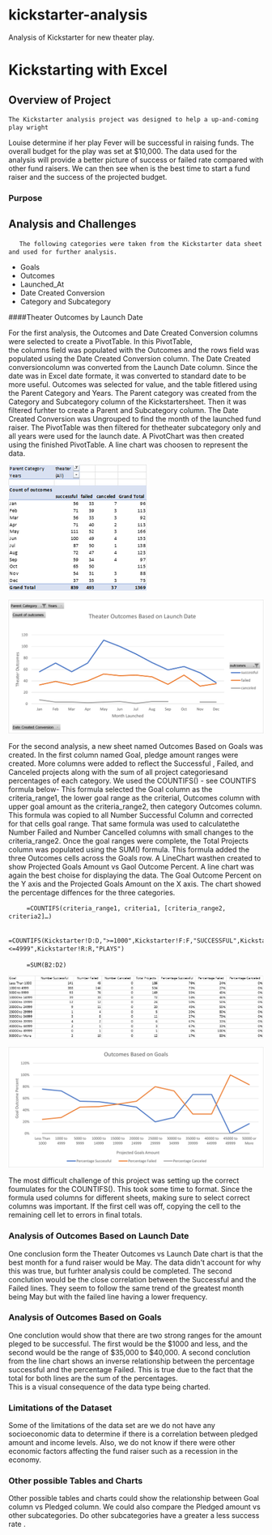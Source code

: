# kickstarter-analysis
Analysis of Kickstarter for new theater play.
# Kickstarting with Excel

## Overview of Project  
    The Kickstarter analysis project was designed to help a up-and-coming play wright 
Louise determine if her play Fever will be successful in raising funds.   The overall 
budget for the play was set at $10,000.   The data used for the analysis will provide a 
better picture of success or failed rate compared with other fund raisers.   We can then 
see when is the best time to start a fund raiser and the success of the projected budget.
### Purpose

## Analysis and Challenges
       The following categories were taken from the Kickstarter data sheet and used for further analysis.

* Goals
* Outcomes
* Launched_At
* Date Created Conversion
* Category and Subcategory

####Theater Outcomes by Launch Date

For the first analysis, the Outcomes and Date Created Conversion columns were selected to create a PivotTable.   In this PivotTable,  
the columns field was populated with the Outcomes and the rows field was populated using the Date Created Conversion column. The Date 
Created conversioncolumn was converted from the Launch Date column. Since the date was in Excel date formate, it was converted to 
standard date to be more useful.   Outcomes was selected for value, and the table fitlered using the Parent Category and Years.   The 
Parent category was created from the Category and Subcategory column of the Kickstartersheet. Then it was filtered furhter to create a 
Parent and Subcategory column.    The Date Created Conversion was Ungrouped to find the month of the launched fund raiser.  The PivotTable
was then filtered for thetheater subcategory only and all years were used for the launch date.   A PivotChart was then created using the 
finished PivotTable.  A line chart was choosen to represent the data.  


![](Resources/Theater_Outcomes_PivotChart.png)

![](Resources/Theater_Outcomes_vs_Launch_Date.png)




For the second analysis, a new sheet named Outcomes Based on Goals was created.   In the first column named Goal, pledge amount ranges 
were created.  More columns were added to reflect the  Successful , Failed, and Canceled projects along with the sum of all project 
categoriesand percentages of each category.   We used the COUNTIFS() - see COUNTIFS formula below-  This formula selected the Goal column
as the criteria_range1, the lower goal range as the criterial, Outcomes column with upper goal amount as the criteria_range2, then category 
Outcomes column.  This formula was copied to all Number Successful Column and corrected for that cells goal range.  That same formula was 
used to calculatethe Number Failed and Number Cancelled columns with small changes to the criteria_range2.   Once the goal ranges were 
complete, the Total Projects column was populated using the SUM() formula.  This formula added the three Outcomes cells across the Goals row.
A LineChart wasthen created to show  Projected Goals Amount vs Gaol Outcome Percent.   A line chart was again the best choise for displaying
the data.  The Goal Outcome Percent on the Y axis and the Projected Goals Amount on the X axis.   The chart showed the percentage diffences 
for the three categories.


         =COUNTIFS(criteria_range1, criteria1, [criteria_range2, criteria2]…)

         =COUNTIFS(Kickstarter!D:D,">=1000",Kickstarter!F:F,"SUCCESSFUL",Kickstarter!D:D,"<=4999",Kickstarter!R:R,"PLAYS")
         
         =SUM(B2:D2)

![](Resources/OutcomeGoals.png)

![](Resources/Outcomes_vs_Goals.png)

The most difficult challenge of this project was setting up the correct foumulates for the COUNTIFS().   This took some time to format. 
Since the formula used columns for different sheets, making sure to select correct columns was important.   If the first cell was off, 
copying the cell to the remaining cell let to errors in final totals.

     


### Analysis of Outcomes Based on Launch Date
 One conclusion form the Theater Outcomes vs Launch Date chart is that the best month for a fund raiser would be May.   The data didn't 
 account for why this was true, but furhter analysis could be completed.  The second conclution would be the close correlation between the 
 Successful and the Failed lines.   They seem to follow the same trend of the greatest month being May but with the failed line having a 
 lower frequency.   
 

### Analysis of Outcomes Based on Goals
One conclution would show that there are two strong ranges for the amount pleged to be successful.   The first would be the $1000 and less,
and the second would be the range of $35,000 to $40,000.   A second conclution from the line chart shows an inverse relationship between the
percentage successful and the percentage Failed.   This is true due to the fact that the total for both lines are the sum of the percentages.  
This is a visual consequence of the data type being charted.  

### Limitations of the Dataset
Some of the limitations of the data set are we do not have any socioeconomic data to determine if there is a correlation between pledged amount
and income levels.   Also, we do not know if there were other economic factors affecting the fund raiser such as a recession in the economy.
### Other possible Tables and Charts
Other possible tables and charts could show the relationship between Goal column vs Pledged column.   We could also compare the Pledged amount vs
other subcategories.   Do other subcategories have a greater a less success rate .
